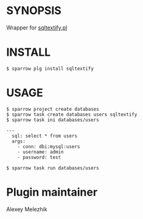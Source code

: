 # SYNOPSIS

Wrapper for [sqltextify.pl](https://metacpan.org/pod/distribution/Sql-Textify/script/sqltextify.pl)

# INSTALL

    $ sparrow plg install sqltextify

# USAGE

    $ sparrow project create databases
    $ sparrow task create databases users sqltextify
    $ sparrow task ini databases/users

    ---
      sql: select * from users
      args:
        - conn: dbi:mysql:users
        - username: admin
        - password: test

    $ sparrow task run databases/users

# Plugin maintainer

Alexey Melezhik

